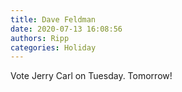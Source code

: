 ```yaml
---
title: Dave Feldman
date: 2020-07-13 16:08:56
authors: Ripp
categories: Holiday
---
```


 Vote Jerry Carl on Tuesday.
Tomorrow!